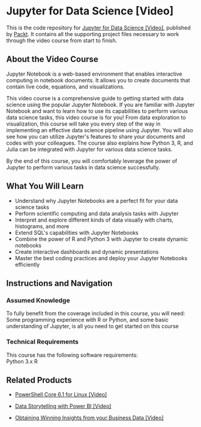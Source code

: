 # Jupyter for Data Science [Video]
This is the code repository for [Jupyter for Data Science [Video]](https://www.packtpub.com/big-data-and-business-intelligence/jupyter-data-science-video?utm_source=github&utm_medium=repository&utm_campaign=9781789130799), published by [Packt](https://www.packtpub.com/?utm_source=github). It contains all the supporting project files necessary to work through the video course from start to finish.
## About the Video Course
Jupyter Notebook is a web-based environment that enables interactive computing in notebook documents. It allows you to create documents that contain live code, equations, and visualizations. 

This video course is a comprehensive guide to getting started with data science using the popular Jupyter Notebook. If you are familiar with Jupyter Notebook and want to learn how to use its capabilities to perform various data science tasks, this video course is for you! From data exploration to visualization, this course will take you every step of the way in implementing an effective data science pipeline using Jupyter. You will also see how you can utilize Jupyter's features to share your documents and codes with your colleagues. The course also explains how Python 3, R, and Julia can be integrated with Jupyter for various data science tasks.

By the end of this course, you will comfortably leverage the power of Jupyter to perform various tasks in data science successfully.

<H2>What You Will Learn</H2>
<DIV class=book-info-will-learn-text>
<UL>
<LI>Understand why Jupyter Notebooks are a perfect fit for your data science tasks 
<LI>Perform scientific computing and data analysis tasks with Jupyter 
<LI>Interpret and explore different kinds of data visually with charts, histograms, and more 
<LI>Extend SQL's capabilities with Jupyter Notebooks 
<LI>Combine the power of R and Python 3 with Jupyter to create dynamic notebooks 
<LI>Create interactive dashboards and dynamic presentations 
<LI>Master the best coding practices and deploy your Jupyter Notebooks efficiently </LI></UL></DIV>

## Instructions and Navigation
### Assumed Knowledge
To fully benefit from the coverage included in this course, you will need:<br/>
Some programming experience with R or Python, and some basic understanding of Jupyter, is all you need to get started on this course
### Technical Requirements
This course has the following software requirements:<br/>
Python 3.x
R

## Related Products
* [PowerShell Core 6.1 for Linux [Video]](https://www.packtpub.com/virtualization-and-cloud/powershell-core-61-linux-video?utm_source=github&utm_medium=repository&utm_campaign=9781838559595)

* [Data Storytelling with Power BI [Video]](https://www.packtpub.com/big-data-and-business-intelligence/data-storytelling-power-bi-video?utm_source=github&utm_medium=repository&utm_campaign=9781789959475)

* [Obtaining Winning Insights from your Business Data [Video]](https://www.packtpub.com/big-data-and-business-intelligence/obtaining-winning-insights-your-business-data-video?utm_source=github&utm_medium=repository&utm_campaign=9781789954449)

